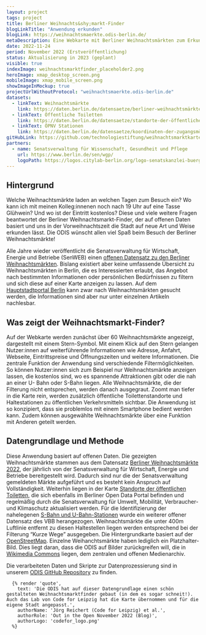 ```yaml
---
layout: project
tags: project
title: Berliner Weihnachts&shy;markt-Finder
blogLinkTitle: "Anwendung erkunden"
blogLink: https://weihnachtsmaerkte.odis-berlin.de/
metaDescription: Eine Webkarte mit Berliner Weihnachtsmärkten zum Erkunden, Planen und Teilen. Die Applikation visualisiert einen der populärsten offenen Datensätze der Senatsverwaltung für Wirtschaft, Energie und Betriebe.
date: 2022-11-24
period: November 2022 (Erstveröffentlichung)
status: Aktualisierung in 2023 (geplant)
visible: true
indexImage: weihnachtsmarktfinder_placeholder2.png
heroImage: xmap_desktop_screen.png
mobileImage: xmap_mobile_screen.png
showImageInMockup: true
projectUrlWithoutProtocol: "weihnachtsmaerkte.odis-berlin.de"
datasets:
  - linkText: Weihnachtsmärkte
    link: https://daten.berlin.de/datensaetze/berliner-weihnachtsmärkte
  - linkText: Öffentliche Toiletten
    link: https://daten.berlin.de/datensaetze/standorte-der-öffentlichen-toiletten
  - linkText: ÖPNV Stationen
    link: https://daten.berlin.de/datensaetze/koordinaten-der-zugangsmöglichkeiten-zu-stationen
gitHubLink: https://github.com/technologiestiftung/weihnachtsmarktkarte
partners:
  - name: Senatsverwaltung für Wissenschaft, Gesundheit und Pflege
    url: https://www.berlin.de/sen/wgp/
    logoPath: https://logos.citylab-berlin.org/logo-senatskanzlei-buergermeister-vertikal.svg
---
```


## Hintergrund

Welche Weihnachtsmärkte laden an welchen Tagen zum Besuch ein? Wo kann ich mit meinen Kolleg:innenen noch nach 19 Uhr auf eine Tasse Glühwein? Und wo ist der Eintritt kostenlos? Diese und viele weitere Fragen beantwortet der Berliner Weihnachtsmarkt-Finder, der auf offenen Daten basiert und uns in der Vorweihnachtszeit die Stadt auf neue Art und Weise erkunden lässt. Die ODIS wünscht allen viel Spaß beim Besuch der Berliner Weihnachtsmärkte!

Alle Jahre wieder veröffentlicht die Senatsverwaltung für Wirtschaft, Energie und Betriebe (SenWEB) einen [offenen Datensatz zu den Berliner Weihnachtsmärkten](https://daten.berlin.de/datensaetze/berliner-weihnachtsmärkte-2021). Bislang existiert aber keine umfassende Übersicht zu Weihnachtsmärkten in Berlin, die es Interessierten erlaubt, das Angebot nach bestimmten Informationen oder persönlichen Bedürfnissen zu filtern und sich diese auf einer Karte anzeigen zu lassen. Auf dem [Hauptstadtportal Berlin](https://www.berlin.de/weihnachtsmarkt/) kann zwar nach Weihnachtsmärkten gesucht werden, die Informationen sind aber nur unter einzelnen Artikeln nachlesbar.



## Was zeigt der Weihnachts&shy;markt-Finder?

Auf der Webkarte werden zunächst über 60 Weihnachtsmärkte angezeigt, dargestellt mit einem Stern-Symbol. Mit einem Klick auf den Stern gelangen Nutzer:innen auf weiterführende Informationen wie Adresse, Anfahrt, Webseite, Eintrittspreise und Öffnungszeiten und weitere Informationen. Die zentrale Funktion der Anwendung sind verschiedende Filtermöglichkeiten. So können Nutzer:innen sich zum Beispiel nur Weihnachtsmärkte anzeigen lassen, die kostenlos sind, wo es spannende Attraktionen gibt oder die nah an einer U- Bahn oder S-Bahn liegen. Alle Weihnachtsmärkte, die der Filterung nicht entsprechen, werden danach ausgegraut. Zoomt man tiefer in die Karte rein, werden zusätzlich öffentliche Toilettenstandorte und Haltestationen zu öffentlichen Verkehrsmitteln sichtbar. Die Anwendung ist so konzipiert, dass sie problemlos mit einem Smartphone bedient werden kann. Zudem können ausgewählte Weihnachtsmärkte über eine Funktion mit Anderen geteilt werden.

## Daten&shy;grundlage und Methode

Diese Anwendung basiert auf offenen Daten. Die gezeigten Weihnachtsmärkte stammen aus dem Datensatz [Berliner Weihnachtsmärkte 2022](https://daten.berlin.de/datensaetze/berliner-weihnachtsmärkte-2022), der jährlich von der Senatsverwaltung für Wirtschaft, Energie und Betriebe bereitgestellt wird. Dadurch sind nur die der Senatsverwaltung gemeldeten Märkte aufgeführt und es besteht kein Anspruch auf Vollständigkeit. Weiterhin liegen in der Karte [Standorte der öffentlichen Toiletten](https://daten.berlin.de/datensaetze/standorte-der-öffentlichen-toiletten), die sich ebenfalls im Berliner Open Data Portal befinden und regelmäßig durch die Senatsverwaltung für Umwelt, Mobilität, Verbraucher- und Klimaschutz aktualisiert werden. Für die Identifizierung der nahelegenen [S-Bahn und U-Bahn-Stationen](https://daten.berlin.de/datensaetze/koordinaten-der-zugangsmöglichkeiten-zu-stationen) wurde ein weiterer offener Datensatz des VBB herangezogen. Weihnachtsmärkte die unter 400m Luftlinie entfernt zu diesen Haltestellen liegen werden entsprechend bei der Filterung “Kurze Wege” ausgegeben. Die Hintergrundkarte basiert auf der [OpenStreetMap](https://www.openstreetmap.de).
Einzelne Weihanchtsmärkte haben lediglich ein Platzhalter-Bild. Dies liegt daran, dass die ODIS auf Bilder zurückgreifen will, die in [Wikimedia Commons](https://commons.wikimedia.org/wiki/Commons:First_steps/Uploading_files/de) liegen, dem zentralen und offenen Medienarchiv.

Die verarbeiteten Daten und Skripte zur Datenprozessierung sind in unserem [ODIS GitHub Repository](https://github.com/technologiestiftung/weihnachtsmarktkarte) zu finden.

      {% render 'quote',
        text: 'Die ODIS hat auf dieser Datengrundlage einen schön gestalteten Weihnachtsmarktfinder gebaut (in dem es sogar schneit!). Auch das Lab von Code for Leipzig hat die Karte übernommen und für die eigene Stadt angepasst.',
        authorName: 'Jörg Reichert (Code for Leipzig) et al.',
        authorRole: 'Out in the Open November 2022 (Blog)',
        authorLogo: 'codefor_logo.png'
      %}